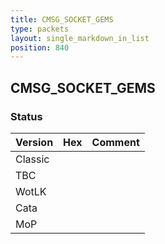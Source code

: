 ```yaml
---
title: CMSG_SOCKET_GEMS
type: packets
layout: single_markdown_in_list
position: 840
---
```


## CMSG_SOCKET_GEMS

### Status

Version | Hex | Comment
---------- | ---------- | ---------- 
Classic |  |  
TBC |  |  
WotLK |  |  
Cata |  |  
MoP |  |  
